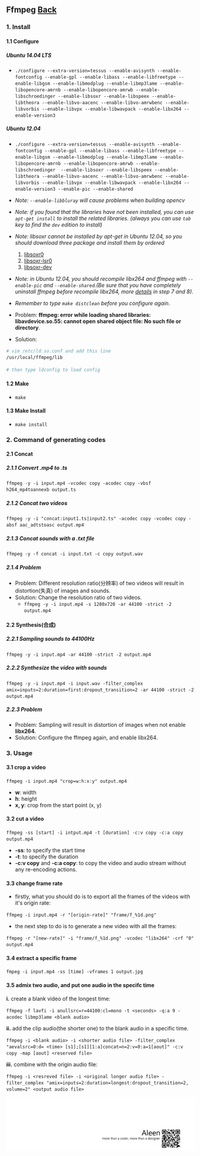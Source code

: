 ## Ffmpeg	[Back](./../summary.md)

### 1. Install

#### 1.1 Configure


##### Ubuntu 14.04 LTS 

- `./configure --extra-version=tessus --enable-avisynth --enable-fontconfig --enable-gpl --enable-libass --enable-libfreetype --enable-libgsm --enable-libmodplug --enable-libmp3lame --enable-libopencore-amrnb --enable-libopencore-amrwb --enable-libschroedinger --enable-libsoxr --enable-libspeex --enable-libtheora --enable-libvo-aacenc --enable-libvo-amrwbenc --enable-libvorbis --enable-libvpx --enable-libwavpack --enable-libx264 --enable-version3`

##### Ubuntu 12.04

- `./configure --extra-version=tessus --enable-avisynth --enable-fontconfig --enable-gpl --enable-libass --enable-libfreetype --enable-libgsm --enable-libmodplug --enable-libmp3lame --enable-libopencore-amrnb --enable-libopencore-amrwb --enable-libschroedinger  --enable-libsoxr --enable-libspeex --enable-libtheora --enable-libvo-aacenc --enable-libvo-amrwbenc --enable-libvorbis --enable-libvpx --enable-libwavpack --enable-libx264 --enable-version3 --enable-pic --enable-shared`

- *Note: `--enable-libbluray` will cause problems when building opencv*
- *Note: if you found that the libraries have not been installed, you can use `apt-get install` to install the related libraries. (always you can use `tab` key to find the `dev` edition to install)*
- *Note: libsoxr cannot be installed by apt-get in Ubuntu 12.04, so you should download three package and install them by ordered*
    1. [libsoxr0](http://www.ubuntuupdates.org/package/webupd8/precise/main/base/libsoxr0)
    2. [libsoxr-lsr0](http://www.ubuntuupdates.org/package/webupd8/precise/main/base/libsoxr-lsr0)
    3. [libsoxr-dev](http://www.ubuntuupdates.org/package/webupd8/precise/main/base/libsoxr-dev)
- *Note: in Ubuntu 12.04, you should recompile libx264 and ffmpeg with `--enable-pic` and `--enable-shared`.(Be sure that you have completely uninstall ffmpeg before recompile libx264, more [details](http://www.ozbotz.org/opencv-installation/) in step 7 and 8)*.
- *Remember to type `make distclean` before you configure again*.
- Problem: **ffmpeg: error while loading shared libraries: libavdevice.so.55: cannot open shared object file: No such file or directory**.
- Solution:

```bash
# vim /etc/ld.so.conf and add this line
/usr/local/ffmpeg/lib

# then type ldconfig to load config
```

#### 1.2 Make

- `make`

#### 1.3 Make Install

- `make install`

### 2. Command of generating codes

#### 2.1 Concat

##### 2.1.1 Convert .mp4 to .ts 

`ffmpeg -y -i input.mp4 -vcodec copy -acodec copy -vbsf h264_mp4toannexb output.ts`

##### 2.1.2 Concat two videos

`ffmpeg -y -i "concat:input1.ts|input2.ts" -acodec copy -vcodec copy -absf aac_adtstoasc output.mp4`

##### 2.1.3 Concat sounds with a .txt file

`ffmpeg -y -f concat -i input.txt -c copy output.wav`

##### 2.1.4 Problem

- Problem: Different resolution ratio(分辨率) of two videos will result in distortion(失真) of images and sounds.
- Solution: Change the resolution ratio of two videos.
	- `ffmpeg -y -i input.mp4 -s 1280x720 -ar 44100 -strict -2 output.mp4`

#### 2.2 Synthesis(合成)

##### 2.2.1 Sampling sounds to 44100Hz

`ffmpeg -y -i input.mp4 -ar 44100 -strict -2 output.mp4`

##### 2.2.2 Synthesize the video with sounds

`ffmpeg -y -i input.mp4 -i input.wav -filter_complex amix=inputs=2:duration=first:dropout_transition=2 -ar 44100 -strict -2 output.mp4` 

##### 2.2.3 Problem

- Problem: Sampling will result in distortion of images when not enable **libx264**.
- Solution: Configure the ffmpeg again, and enable libx264.

### 3. Usage

#### 3.1 crop a video

`ffmpeg -i input.mp4 "crop=w:h:x:y" output.mp4`

- **w**: width
- **h**: height
- **x, y**: crop from the start point (x, y)

#### 3.2 cut a video

`ffmpeg -ss [start] -i intput.mp4 -t [duration] -c:v copy -c:a copy output.mp4`

- **-ss**: to specify the start time
- **-t**: to specify the duration
- **-c:v copy** and **-c:a copy**: to copy the video and audio stream without any re-encoding actions.

#### 3.3 change frame rate

- firstly, what you should do is to export all the frames of the videos with it's origin rate:

`ffmpeg -i input.mp4 -r "[origin-rate]" "frame/f_%1d.png"`

- the next step to do is to generate a new video with all the frames:

`ffmpeg -r "[new-rate]" -i "frame/f_%1d.png" -vcodec "libx264" -crf "0" output.mp4` 

#### 3.4 extract a specific frame

`fmpeg -i input.mp4 -ss [time] -vframes 1 output.jpg`

#### 3.5 admix two audio, and put one audio in the specifc time

**i.** create a blank video of the longest time:

`ffmpeg -f lavfi -i anullsrc=r=44100:cl=mono -t <seconds> -q:a 9 -acodec libmp3lame <blank audio>`

**ii.** add the clip audio(the shorter one) to the blank audio in a specific time.

`ffmpeg -i <blank audio> -i <shorter audio file> -filter_complex "aevalsrc=0:d= <time> [s1];[s1][1:a]concat=n=2:v=0:a=1[aout]" -c:v copy -map [aout] <reserved file>`

**iii.** combine with the origin audio file:

`ffmpeg -i <resreved file> -i <original longer audio file> -filter_complex "amix=inputs=2:duration=longest:dropout_transition=2, volume=2" <output audio file>`

<a href="http://aleen42.github.io/" target="_blank" ><img src="./../../pic/tail.gif"></a>
